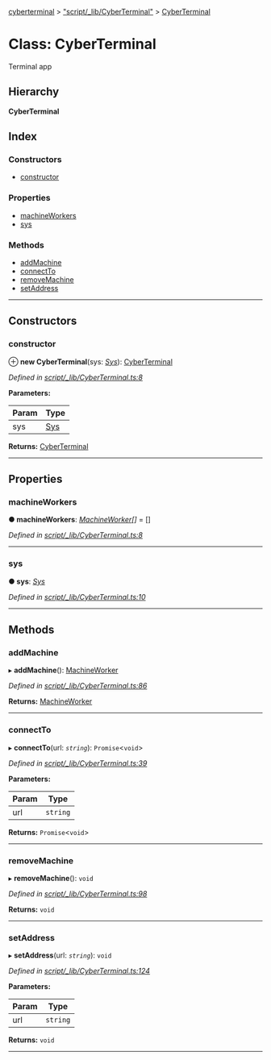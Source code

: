 [cyberterminal](../README.md) > ["script/_lib/CyberTerminal"](../modules/_script__lib_cyberterminal_.md) > [CyberTerminal](../classes/_script__lib_cyberterminal_.cyberterminal.md)

# Class: CyberTerminal

Terminal app

## Hierarchy

**CyberTerminal**

## Index

### Constructors

* [constructor](_script__lib_cyberterminal_.cyberterminal.md#constructor)

### Properties

* [machineWorkers](_script__lib_cyberterminal_.cyberterminal.md#machineworkers)
* [sys](_script__lib_cyberterminal_.cyberterminal.md#sys)

### Methods

* [addMachine](_script__lib_cyberterminal_.cyberterminal.md#addmachine)
* [connectTo](_script__lib_cyberterminal_.cyberterminal.md#connectto)
* [removeMachine](_script__lib_cyberterminal_.cyberterminal.md#removemachine)
* [setAddress](_script__lib_cyberterminal_.cyberterminal.md#setaddress)

---

## Constructors

<a id="constructor"></a>

###  constructor

⊕ **new CyberTerminal**(sys: *[Sys](../interfaces/_script__lib_sys_.sys.md)*): [CyberTerminal](_script__lib_cyberterminal_.cyberterminal.md)

*Defined in [script/_lib/CyberTerminal.ts:8](https://github.com/FantasyInternet/cyberterminal/blob/HEAD/src/script/_lib/CyberTerminal.ts#L8)*

**Parameters:**

| Param | Type |
| ------ | ------ |
| sys | [Sys](../interfaces/_script__lib_sys_.sys.md) |

**Returns:** [CyberTerminal](_script__lib_cyberterminal_.cyberterminal.md)

___

## Properties

<a id="machineworkers"></a>

###  machineWorkers

**● machineWorkers**: *[MachineWorker](../interfaces/_script__lib_machineworker_.machineworker.md)[]* =  []

*Defined in [script/_lib/CyberTerminal.ts:8](https://github.com/FantasyInternet/cyberterminal/blob/HEAD/src/script/_lib/CyberTerminal.ts#L8)*

___
<a id="sys"></a>

###  sys

**● sys**: *[Sys](../interfaces/_script__lib_sys_.sys.md)*

*Defined in [script/_lib/CyberTerminal.ts:10](https://github.com/FantasyInternet/cyberterminal/blob/HEAD/src/script/_lib/CyberTerminal.ts#L10)*

___

## Methods

<a id="addmachine"></a>

###  addMachine

▸ **addMachine**(): [MachineWorker](../interfaces/_script__lib_machineworker_.machineworker.md)

*Defined in [script/_lib/CyberTerminal.ts:86](https://github.com/FantasyInternet/cyberterminal/blob/HEAD/src/script/_lib/CyberTerminal.ts#L86)*

**Returns:** [MachineWorker](../interfaces/_script__lib_machineworker_.machineworker.md)

___
<a id="connectto"></a>

###  connectTo

▸ **connectTo**(url: *`string`*): `Promise`<`void`>

*Defined in [script/_lib/CyberTerminal.ts:39](https://github.com/FantasyInternet/cyberterminal/blob/HEAD/src/script/_lib/CyberTerminal.ts#L39)*

**Parameters:**

| Param | Type |
| ------ | ------ |
| url | `string` |

**Returns:** `Promise`<`void`>

___
<a id="removemachine"></a>

###  removeMachine

▸ **removeMachine**(): `void`

*Defined in [script/_lib/CyberTerminal.ts:98](https://github.com/FantasyInternet/cyberterminal/blob/HEAD/src/script/_lib/CyberTerminal.ts#L98)*

**Returns:** `void`

___
<a id="setaddress"></a>

###  setAddress

▸ **setAddress**(url: *`string`*): `void`

*Defined in [script/_lib/CyberTerminal.ts:124](https://github.com/FantasyInternet/cyberterminal/blob/HEAD/src/script/_lib/CyberTerminal.ts#L124)*

**Parameters:**

| Param | Type |
| ------ | ------ |
| url | `string` |

**Returns:** `void`

___

